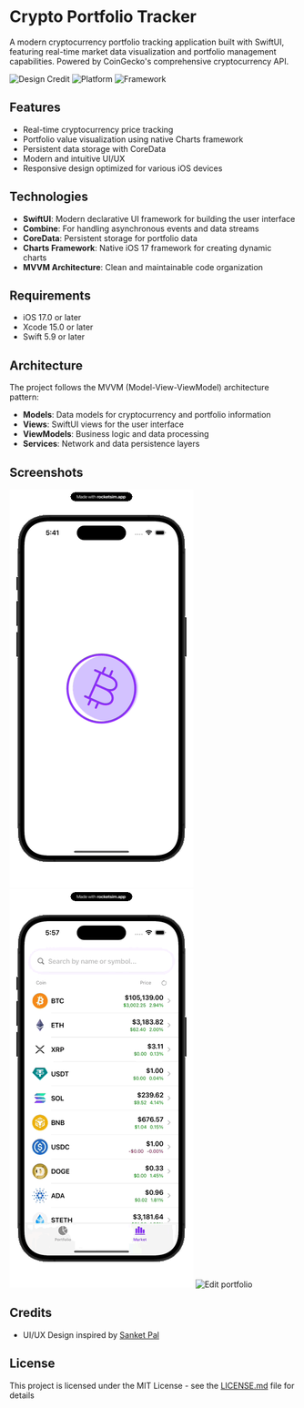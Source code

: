 # Crypto Portfolio Tracker

A modern cryptocurrency portfolio tracking application built with SwiftUI, featuring real-time market data visualization and portfolio management capabilities. Powered by CoinGecko's comprehensive cryptocurrency API.

![Design Credit](https://img.shields.io/badge/Design-Sanket%20Pal-blue)
![Platform](https://img.shields.io/badge/Platform-iOS%2017-orange)
![Framework](https://img.shields.io/badge/Framework-SwiftUI-red)

## Features

- Real-time cryptocurrency price tracking
- Portfolio value visualization using native Charts framework
- Persistent data storage with CoreData
- Modern and intuitive UI/UX
- Responsive design optimized for various iOS devices

## Technologies

- **SwiftUI**: Modern declarative UI framework for building the user interface
- **Combine**: For handling asynchronous events and data streams
- **CoreData**: Persistent storage for portfolio data
- **Charts Framework**: Native iOS 17 framework for creating dynamic charts
- **MVVM Architecture**: Clean and maintainable code organization

## Requirements

- iOS 17.0 or later
- Xcode 15.0 or later
- Swift 5.9 or later

## Architecture

The project follows the MVVM (Model-View-ViewModel) architecture pattern:

- **Models**: Data models for cryptocurrency and portfolio information
- **Views**: SwiftUI views for the user interface
- **ViewModels**: Business logic and data processing
- **Services**: Network and data persistence layers

## Screenshots

![App launch](screenshots/app_launchscreen.gif)
![Markets](screenshots/market_view_detail.gif)
![Edit portfolio](screenshots/edit_portfolio.gif)

## Credits

- UI/UX Design inspired by [Sanket Pal](https://dribbble.com/shots/18017895-Crypto-market-watch-App)


## License

This project is licensed under the MIT License - see the [LICENSE.md](LICENSE.md) file for details
